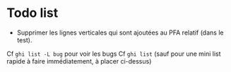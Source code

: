 # Todo list

* Supprimer les lignes verticales qui sont ajoutées au PFA relatif (dans le test).


Cf `ghi list -L bug` pour voir les bugs 
Cf `ghi list` (sauf pour une mini list rapide à faire immédiatement, à placer ci-dessus)
